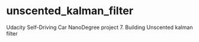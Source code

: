 # unscented_kalman_filter
Udacity Self-Driving Car NanoDegree project 7.  Building Unscented kalman filter
